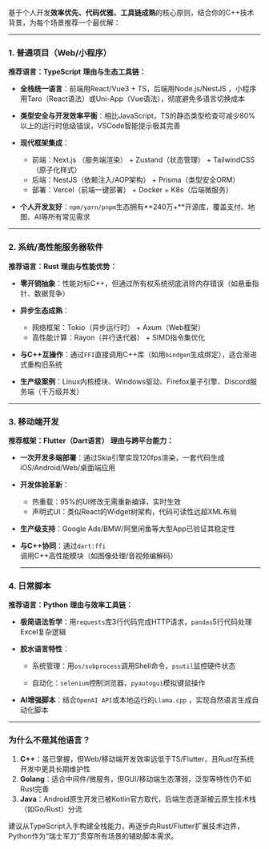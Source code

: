 基于个人开发**效率优先、代码优雅、工具链成熟**的核心原则，结合你的C++技术背景，为每个场景推荐一个最优解：

------

### **1. 普通项目（Web/小程序）**

**推荐语言：TypeScript**
**理由与生态工具链：**

- **全栈统一语言**：前端用React/Vue3 + TS，后端用Node.js/NestJS ，小程序用Taro（React语法）或Uni-App（Vue语法），彻底避免多语言切换成本

- **类型安全与开发效率平衡**：相比JavaScript，TS的静态类型检查可减少80%以上的运行时低级错误，VSCode智能提示极其完善

- **现代框架集成**：

  - 前端：Next.js （服务端渲染） + Zustand（状态管理） + TailwindCSS（原子化样式）
  - 后端：NestJS（依赖注入/AOP架构） + Prisma（类型安全ORM）
  - 部署：Vercel（前端一键部署） + Docker + K8s（后端微服务）

- **个人开发友好**：`npm/yarn/pnpm`生态拥有**240万+**开源库，覆盖支付、地图、AI等所有常见需求

------

### **2. 系统/高性能服务器软件**

  **推荐语言：Rust**
**理由与性能优势：**

  - **零开销抽象**：性能对标C++，但通过所有权系统彻底消除内存错误（如悬垂指针、数据竞争）

  - **异步生态成熟**：
    - 网络框架：Tokio（异步运行时） + Axum（Web框架）
    - 高性能计算：Rayon（并行迭代器） + SIMD指令集优化


- **与C++互操作**：通过`FFI`直接调用C++库（如用`bindgen`生成绑定），适合渐进式重构旧系统
- **生产级案例**：Linux内核模块、Windows驱动、Firefox量子引擎、Discord服务端（千万级并发）

------

  ### **3. 移动端开发**

**推荐框架：Flutter（Dart语言）**
  **理由与跨平台能力：**

- **一次开发多端部署**：通过Skia引擎实现120fps渲染，一套代码生成iOS/Android/Web/桌面端应用

- **开发体验革新**：
  - 热重载：95%的UI修改无需重新编译，实时生效
  - 声明式UI：类似React的Widget树架构，代码可读性远超XML布局

- **生产级支持**：Google Ads/BMW/阿里闲鱼等大型App已验证其稳定性

- **与C++协同**：通过`dart:ffi`调用C++高性能模块（如图像处理/音视频编解码）

    ------


### **4. 日常脚本**

**推荐语言：Python**
**理由与效率工具链：**

- **极简语法哲学**：用`requests`库3行代码完成HTTP请求，`pandas`5行代码处理Excel复杂逻辑

- **胶水语言特性**：
  - 系统管理：用`os/subprocess`调用Shell命令，`psutil`监控硬件状态

  - 自动化：`selenium`控制浏览器，`pyautogui`模拟键鼠操作

- **AI增强脚本**：结合`OpenAI API`或本地运行的`Llama.cpp` ，实现自然语言生成自动化脚本

------

### **为什么不是其他语言？**

1. **C++**：虽已掌握，但Web/移动端开发效率远低于TS/Flutter，且Rust在系统开发中更具长期维护性
  2. **Golang**：适合中间件/微服务，但GUI/移动端生态薄弱，泛型等特性仍不如Rust完善
3. **Java**：Android原生开发已被Kotlin官方取代，后端生态逐渐被云原生技术栈（如Go/Rust）分流

建议从TypeScript入手构建全栈能力，再逐步向Rust/Flutter扩展技术边界，Python作为“瑞士军刀”贯穿所有场景的辅助脚本需求。
